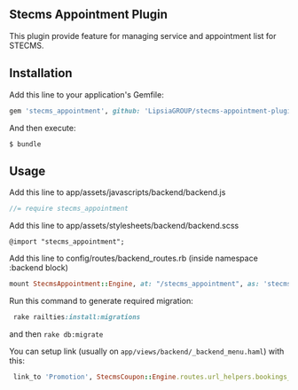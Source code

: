 ## Stecms Appointment Plugin

This plugin provide feature for managing service and appointment list for STECMS.

## Installation
Add this line to your application's Gemfile:
```ruby
gem 'stecms_appointment', github: 'LipsiaGROUP/stecms-appointment-plugin'
```

And then execute:

    $ bundle
    
## Usage

Add this line to app/assets/javascripts/backend/backend.js

```javascript
//= require stecms_appointment
```

Add this line to app/assets/stylesheets/backend/backend.scss

```stylesheet
@import "stecms_appointment";
```

Add this line to config/routes/backend_routes.rb (inside namespace :backend block)

```ruby
mount StecmsAppointment::Engine, at: "/stecms_appointment", as: 'stecms_appointment'
```

Run this command to generate required migration:
```ruby
 rake railties:install:migrations
```

and then `rake db:migrate`

You can setup link (usually on `app/views/backend/_backend_menu.haml`) with this:
```ruby
 link_to 'Promotion', StecmsCoupon::Engine.routes.url_helpers.bookings_path
```
